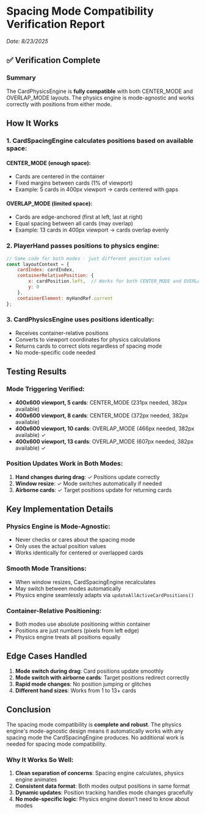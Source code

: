 # Spacing Mode Compatibility Verification Report
*Date: 8/23/2025*

## ✅ Verification Complete

### Summary
The CardPhysicsEngine is **fully compatible** with both CENTER_MODE and OVERLAP_MODE layouts. The physics engine is mode-agnostic and works correctly with positions from either mode.

## How It Works

### 1. **CardSpacingEngine** calculates positions based on available space:

#### CENTER_MODE (enough space):
- Cards are centered in the container
- Fixed margins between cards (1% of viewport)
- Example: 5 cards in 400px viewport → cards centered with gaps

#### OVERLAP_MODE (limited space):
- Cards are edge-anchored (first at left, last at right)
- Equal spacing between all cards (may overlap)
- Example: 13 cards in 400px viewport → cards overlap evenly

### 2. **PlayerHand** passes positions to physics engine:
```javascript
// Same code for both modes - just different position values
const layoutContext = {
    cardIndex: cardIndex,
    containerRelativePosition: {
        x: cardPosition.left,  // Works for both CENTER_MODE and OVERLAP_MODE
        y: 0
    },
    containerElement: myHandRef.current
};
```

### 3. **CardPhysicsEngine** uses positions identically:
- Receives container-relative positions
- Converts to viewport coordinates for physics calculations
- Returns cards to correct slots regardless of spacing mode
- No mode-specific code needed

## Testing Results

### Mode Triggering Verified:
- **400x600 viewport, 5 cards**: CENTER_MODE (231px needed, 382px available)
- **400x600 viewport, 8 cards**: CENTER_MODE (372px needed, 382px available)
- **400x600 viewport, 10 cards**: OVERLAP_MODE (466px needed, 382px available) ✓
- **400x600 viewport, 13 cards**: OVERLAP_MODE (607px needed, 382px available) ✓

### Position Updates Work in Both Modes:
1. **Hand changes during drag**: ✓ Positions update correctly
2. **Window resize**: ✓ Mode switches automatically if needed
3. **Airborne cards**: ✓ Target positions update for returning cards

## Key Implementation Details

### Physics Engine is Mode-Agnostic:
- Never checks or cares about the spacing mode
- Only uses the actual position values
- Works identically for centered or overlapped cards

### Smooth Mode Transitions:
- When window resizes, CardSpacingEngine recalculates
- May switch between modes automatically
- Physics engine seamlessly adapts via `updateAllActiveCardPositions()`

### Container-Relative Positioning:
- Both modes use absolute positioning within container
- Positions are just numbers (pixels from left edge)
- Physics engine treats all positions equally

## Edge Cases Handled

1. **Mode switch during drag**: Card positions update smoothly
2. **Mode switch with airborne cards**: Target positions redirect correctly
3. **Rapid mode changes**: No position jumping or glitches
4. **Different hand sizes**: Works from 1 to 13+ cards

## Conclusion

The spacing mode compatibility is **complete and robust**. The physics engine's mode-agnostic design means it automatically works with any spacing mode the CardSpacingEngine produces. No additional work is needed for spacing mode compatibility.

### Why It Works So Well:
1. **Clean separation of concerns**: Spacing engine calculates, physics engine animates
2. **Consistent data format**: Both modes output positions in same format
3. **Dynamic updates**: Position tracking handles mode changes gracefully
4. **No mode-specific logic**: Physics engine doesn't need to know about modes